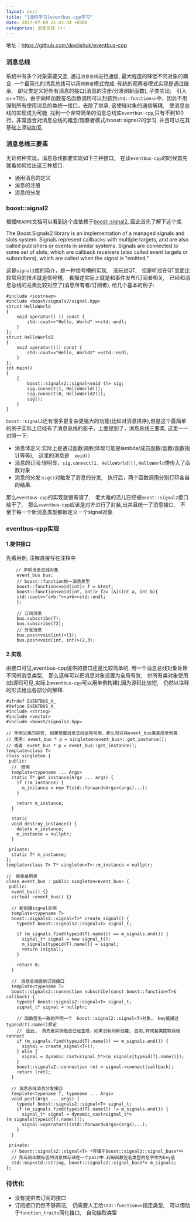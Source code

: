 ```yaml
---
layout: post
title: "[源码学习]eventbus-cpp学习"
date: 2017-07-09 21:43:44 +0300
categories: 消息总线 c++
---
```


地址：https://github.com/dpolishuk/eventbus-cpp

### 消息总线
系统中有多个对象需要交互,  通过`消息总线`进行通信, 最大程度的降低不同对象的耦合. 一个最简化的消息总线可以用`观察者`模式完成;
传统的观察者模式实现是通过继承,　即父类定义好所有消息的接口(消息的注册/分发刷新函数), 子类实现;　引入c++11后，由于同样函数签名函数调用可以封装到`std::function<>`中，因此不用强制所有使用消息的类统一接口，去除了继承, 这使得对象的通信解耦,　使消息总线的实现成为可能. 找到一个非常简单的消息总线库`eventbus-cpp`,只有不到100行，非常适合对消息总线的概念/观察者模式/boost::signal2的学习. 并且可以在其基础上添钻加瓦.

### 消息总线三要素
无论何种实现，消息总线都要实现如下三种接口,　在读`eventbus-cpp`的时候首先就看如何给出这三种接口.
* 通用消息的定义
* 消息的注册
* 消息的分发

### boost::signal2
根据`README`文档可以看到这个库依赖于[boost::signal2](http://www.boost.org/doc/libs/1_64_0/doc/html/signals2.html), 因此首先了解下这个库.
>
The Boost.Signals2 library is an implementation of a managed signals and slots system. Signals represent callbacks with multiple targets, and are also called publishers or events in similar systems. Signals are connected to some set of slots, which are callback receivers (also called event targets or subscribers), which are called when the signal is "emitted."

这是`signal2`库的简介，是一种信号槽的实现,　没玩过QT,　但是听过在QT里面比较常用的技术就是信号槽,　看描述实际上就是和事件发布/订阅者相关,　已经和消息总线的元素比较对应了(消息所有者/订阅者), 给几个基本的例子:

```
#include <iostream>
#include <boost/signals2/signal.hpp>
struct HelloWorld
{
    void operator() () const {
        std::cout<<"Hello, World" <<std::endl;
    }
};
struct HelloWorld2
{
    void operator()() const {
        std::cout<<"Hello, World2" <<std::endl;
    }   
};
int main()
{
    {   
        boost::signals2::signal<void ()> sig;
        sig.connect(1, HelloWorld());
        sig.connect(0, HelloWorld2());
        sig();
    }   
}
```

`boost::signal2`还有很多更复杂更强大的功能(比如对消息排序),但是这个最简单的例子实际上已经有了消息总线的影子，上面提到了，消息总线三要素, 这里一一对照一下:
* 消息体定义:实际上是通过函数调用(体现可能是lambda/成员函数/函数/函数指针等等),　这里的消息是　`void()`
* 消息的订阅:很明显，`sig.connect(1, HelloWorld())`, `HelloWorld`类传入了函数对象
* 消息的分发:`sig()`对触发了消息的分发,　执行后，两个函数调用分别打印各自的结果.

那么`eventbus-cpp`的实现就很有谱了,　老大难的活儿已经被`boost::signal2`接口给干了,　那么`eventbus-cpp`应该是对齐进行了封装,出并且统一了消息接口,　不至于每一个新消息类型都新定义一个signal对象.

### eventbus-cpp实现
#### 1.提供接口
先看用例, 注解直接写在注释中
```
  　// 声明消息总线对象
    event_bus bus;
    // boost::function统一消息类型
    boost::function<void(int)> f = &test;
    boost::function<void(int, int)> f2= [&](int a, int b){
    std::cout<<"a+b:"<<a+b<<std::endl;
    };  

    // 订阅消息
    bus.subscribe(f);
    bus.subscribe(f2);
    // 分发消息
    bus.post<void(int)>(1);
    bus.post<void(int, int)>(2,3);
```
#### 2.实现
由接口可见,eventbus-cpp提供的接口还是比较简单的, 用一个消息总线对象处理不同的消息类型,　那么这样可以把消息对象设置为全局有效,　供所有类对象使用(由源码可见,实际上`eventbus-cpp`可以用单例构建),因为源码比较短,　仍然以注释的形式给出各部分的解释.
```
#ifndef EVENTBUS_H_
#define EVENTBUS_H_
#include <string>
#include <vector>
#include <boost/signals2.hpp>

// 单例父类的实现, 如果想要消息总线全局可用，那么可以将event_bus类变成单例类
// 使用: event_bus * p = singleton<event_bus>::get_instance();
// 或者　event_bus * p = event_bus::get_instance();
template<class T>
class singleton {
 public:
  //　惯例
  template<typename ... Args>
  static T* get_instance(Args ... args) {
    if (!m_instance) {
      m_instance = new T(std::forward<Args>(args)...);
    }

    return m_instance;
  }

  static
  void destroy_instance() {
    delete m_instance;
    m_instance = nullptr;
  }

 private:
  static T* m_instance;
};
template<class T> T* singleton<T>::m_instance = nullptr;

//　继承单例类
class event_bus : public singleton<event_bus> {
 public:
  event_bus() {}
  virtual ~event_bus() {}

  // 新创建signal实例
  template<typename T>
  boost::signals2::signal<T>* create_signal() {
    typedef boost::signals2::signal<T> signal_t;

    if (m_signals.find(typeid(T).name()) == m_signals.end()) {
      signal_t* signal = new signal_t();
      m_signals[typeid(T).name()] = signal;
      return (signal);
    }

    return 0;
  }

  //　消息总线提供订阅接口
  template<typename T>
  boost::signals2::connection subscribe(const boost::function<T>& callback) {
    typedef boost::signals2::signal<T> signal_t;
    signal_t* signal = nullptr;

    // 函数签名一致的声明一个　boost::signal2::signal<T>对象,　key值通过typeid(T).name()界定
    //　因此,　首先看实例是否已经生成，如果没有则新创建; 否则,转成基类提取调用connect
    if (m_signals.find(typeid(T).name()) == m_signals.end()) {
      signal = create_signal<T>();
    } else {
      signal = dynamic_cast<signal_t*>(m_signals[typeid(T).name()]);
    }
    boost::signals2::connection ret = signal->connect(callback);
    return (ret);
  }

  // 消息总线消息分发接口
  template<typename T, typename ... Args>
  void post(Args ... args) {
    typedef boost::signals2::signal<T> signal_t;
    if (m_signals.find(typeid(T).name()) != m_signals.end()) {
      signal_t* signal = dynamic_cast<signal_t*>(m_signals[typeid(T).name()]);
      signal->operator()(std::forward<Args>(args)...);
    }
  }

 private:
  // boost::signals2::signal<T> *存储于boost::signal2::signal_base*中
  // 所有同函数标签的消息体存储在一个pair中.利用函数签名类型的名字作为key值
  std::map<std::string, boost::signals2::signal_base*> m_signals;
};
```

### 待优化
* 没有提供去订阅的接口
* 订阅接口仍然不够简洁,　仍需要人工给`std::function<>`指定类型,　可以借助于`function_traits`简化接口,　自动抽取类型

